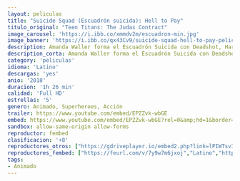 ```yaml
---
layout: peliculas
title: "Suicide Squad (Escuadrón suicida): Hell to Pay"
titulo_original: "Teen Titans: The Judas Contract"
image_carousel: 'https://i.ibb.co/xmmdv2m/escuadron-min.jpg'
image_banner: 'https://i.ibb.co/qx43Cv9/suicide-squad-hell-to-pay-pelicual-animada-de-dc-2-min.jpg'
description: Amanda Waller forma el Escuadrón Suicida con Deadshot, Harley Quinn, Tigre de Bronce, Capitán Boomerang, Killer Frost y Copperhead, y los envía a recuperar un potencial objeto místico que está en la mira de otros villanos.
description_corta: Amanda Waller forma el Escuadrón Suicida con Deadshot, Harley Quinn, Tigre de Bronce, Capitán Boomerang, Killer Frost y Copperhead, y los envía a recuperar un potencial objeto místico que está en la mira de otros villanos.
category: 'peliculas'
idioma: 'Latino'
descargas: 'yes'
anio: '2018'
duracion: '1h 26 min'
calidad: 'Full HD'
estrellas: '5'
genero: Animado, Superheroes, Acción
trailer: https://www.youtube.com/embed/EPZZvk-wbGE
embed: https://www.youtube.com/embed/EPZZvk-wbGE?rel=0&amp;hd=1&border=0&wmode=opaque&enablejsapi=1&modestbranding=1&controls=1&showinfo=1
sandbox: allow-same-origin allow-forms
reproductor: fembed
clasificacion: '+8'
reproductores_otros: ["https://gdriveplayer.io/embed2.php?link=lPIWTsvIf1lBDQQCW8uHBgQ5eJaN9NbjJwj1s8EIuqYD2HiyLROKw1rR1opFWmEjo9yd24r2ynePCvvA5l7%252F0DEbyNP7eK0VdyzUsQOePb4yzY9EZ0PDHlzsQa50JBRsg6c%252FEqgNO%252Fz8FbMomJ9J9C2YaIVhONvjBEpC%252By3iMmTQfMG8BdZBwCUqlnxvRbSefOum%252Fukc%252F5KKDCuW5u4O9T","Latino","https://movcloud.net/embed/wt-qSReO49-y","Latino"]
reproductores_fembed: ["https://feurl.com/v/7y9w7m6jxoj","Latino","https://feurl.com/v/65g86s0e05zp063","Latino"]
tags:
- Animado
---
```












